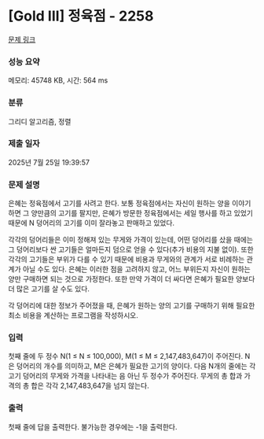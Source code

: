# [Gold III] 정육점 - 2258 

[문제 링크](https://www.acmicpc.net/problem/2258) 

### 성능 요약

메모리: 45748 KB, 시간: 564 ms

### 분류

그리디 알고리즘, 정렬

### 제출 일자

2025년 7월 25일 19:39:57

### 문제 설명

<p>은혜는 정육점에서 고기를 사려고 한다. 보통 정육점에서는 자신이 원하는 양을 이야기하면 그 양만큼의 고기를 팔지만, 은혜가 방문한 정육점에서는 세일 행사를 하고 있었기 때문에 N 덩어리의 고기를 이미 잘라놓고 판매하고 있었다.</p>

<p>각각의 덩어리들은 이미 정해져 있는 무게와 가격이 있는데, 어떤 덩어리를 샀을 때에는 그 덩어리보다 싼 고기들은 얼마든지 덤으로 얻을 수 있다(추가 비용의 지불 없이). 또한 각각의 고기들은 부위가 다를 수 있기 때문에 비용과 무게와의 관계가 서로 비례하는 관계가 아닐 수도 있다. 은혜는 이러한 점을 고려하지 않고, 어느 부위든지 자신이 원하는 양만 구매하면 되는 것으로 가정한다. 또한 만약 가격이 더 싸다면 은혜가 필요한 양보다 더 많은 고기를 살 수도 있다.</p>

<p>각 덩어리에 대한 정보가 주어졌을 때, 은혜가 원하는 양의 고기를 구매하기 위해 필요한 최소 비용을 계산하는 프로그램을 작성하시오.</p>

### 입력 

 <p>첫째 줄에 두 정수 N(1 ≤ N ≤ 100,000), M(1 ≤ M ≤ 2,147,483,647)이 주어진다. N은 덩어리의 개수를 의미하고, M은 은혜가 필요한 고기의 양이다. 다음 N개의 줄에는 각 고기 덩어리의 무게와 가격을 나타내는 음 아닌 두 정수가 주어진다. 무게의 총 합과 가격의 총 합은 각각 2,147,483,647을 넘지 않는다.</p>

### 출력 

 <p>첫째 줄에 답을 출력한다. 불가능한 경우에는 -1을 출력한다.</p>

